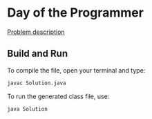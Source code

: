# Day of the Programmer

[Problem description](https://www.hackerrank.com/challenges/day-of-the-programmer)

## Build and Run

To compile the file, open your terminal and type:
```bash
javac Solution.java
```

To run the generated class file, use:
```bash
java Solution
```
